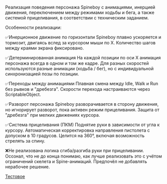 Реализация поведения персонажа Spineboy с анимациями, инерцией движения, переключением между режимами ходьбы и бега, а также системой прицеливания, в соответствии с техническим заданием.

Особенности реализации:

✅Инерционное движение по горизонтали
Spineboy плавно ускоряется и тормозит, двигаясь вслед за курсором мыши по X. Количество шагов между краями экрана фиксировано.

✅Детерминированная анимация
На каждой позиции по оси X анимация персонажа всегда в одном и том же кадре. Для разных скоростей используются разные анимации (ходьба / бег), но с индивидуальной синхронизацией позы по позиции.

✅Переходы между анимациями
Плавная смена между Idle, Walk и Run без рывков и "дребезга". Скорости перехода настраиваются через ScriptableObject.

✅Разворот персонажа
Spineboy разворачивается в сторону движения, но игнорирует разворот, пока активен режим прицеливания. Защита от "дребезга" при мелких движениях курсора.

✅Система прицеливания (ПКМ)
Поднятие руки в зависимости от угла к курсору.
Автоматическая корректировка направления пистолета с допуском в 10 градусов.
Целится на 360°, включая возможность стрелять за спину.

❌Не реализована логика сгиба/разгиба руки при прицеливании.
Осознал, что не до конца понимаю, как лучше реализовать это с учётом ограничений скелета и Spine-анимаций.
Предпочёл не добавлять нерабочее решение.

[Тестовое](https://docs.google.com/document/d/1o9CwmwatA5Tgo5h7FWOjDMpu5sdYXHLM6FIqwL8r7vo/edit?tab=t.0#heading=h.kwz3k0xw3vez)
